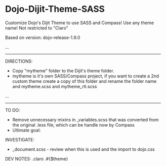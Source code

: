 Dojo-Dijit-Theme-SASS
========================

Customize Dojo's Dijit Theme to use SASS and Compass!
Use any theme name! Not restricted to "Claro"

Based on version: dojo-release-1.9.0

...


------------------------------
DIRECTIONS:
* Copy "mytheme" folder to the Dijit's theme folder.
* mytheme is it's own SASS/Compass project, if you want to create a 2nd custom theme create a copy of this folder and rename the folder name and mytheme.scss and mytheme_rtl.scss

...


------------------------------
TO DO:
* Remove unnecessary mixins in _variables.scss that was converted from the original .less file, which can be handle now by Compass
* Ultimate goal: 


INVESTIGATE:
* _document.scss - review when this is used and the import to dojo.css


DEV NOTES:
.claro
.#{$theme}